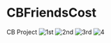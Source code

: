 # CBFriendsCost
CB Project
![1st](https://user-images.githubusercontent.com/81517359/164933968-97e5d93c-e1ff-486a-82d8-7085d570c608.png)
![2nd](https://user-images.githubusercontent.com/81517359/164933970-7ea26e52-4d21-448c-96c9-12217ea9b7c0.png)
![3rd](https://user-images.githubusercontent.com/81517359/164933972-3de2453b-3418-4386-b30a-2e53018b5359.png)
![4](https://user-images.githubusercontent.com/81517359/164933974-70ffad3a-35e3-475b-bd90-21103763acd8.png)
